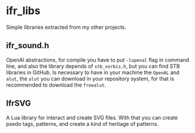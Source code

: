 # ifr_libs
Simple libraries extracted from my other projects.

## ifr_sound.h
OpenAl abstractions, for compile you have to put `-lopenal` flag in command line, and also the library depends of `stb_vorbis.h`, but you can find STB libraries in GitHub. Is necessary to have in your machine the `OpenAL` and `alut`, the `alut` you can download in your repository system, for that is recommended to download the `freealut`.

## IfrSVG
A Lua library for interact and create SVG files. With that you can create psedo tags, patterns, and create a kind of heritage of patterns.
